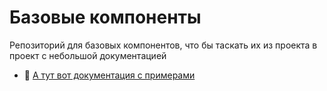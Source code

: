 # Базовые компоненты

Репозиторий для базовых компонентов, что бы таскать их из проекта в проект с небольшой документацией

- :open_book: [А тут вот документация с примерами](https://webzlodimir.github.io/base-components/)
